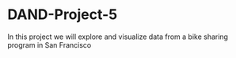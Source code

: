 # DAND-Project-5
In this project we will explore and visualize data from a bike sharing program in San Francisco 
